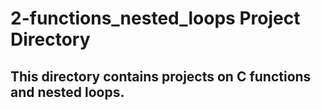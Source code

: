 # 2-functions_nested_loops Project Directory
## This directory contains projects on C functions and nested loops.

